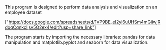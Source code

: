 This program is designed to perform data analysis and visualization on an employee dataset

["https://docs.google.com/spreadsheets/d/1VP9BE_eI2yl6uUHSm4mGiiwjRdoqCqnkcIjsv5Q2ex4/edit?usp=share_link"]

The program starts by importing the necessary libraries: pandas for data manipulation and matplotlib.pyplot and seaborn for data visualization.
